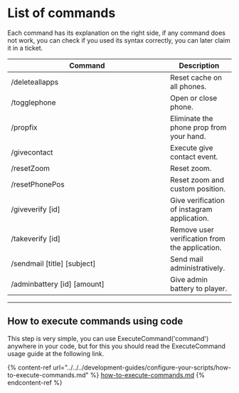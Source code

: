# List of commands

Each command has its explanation on the right side, if any command does not work, you can check if you used its syntax correctly, you can later claim it in a ticket.

<table><thead><tr><th width="342">Command</th><th>Description</th></tr></thead><tbody><tr><td>/deleteallapps</td><td>Reset cache on all phones.</td></tr><tr><td>/togglephone</td><td>Open or close phone.</td></tr><tr><td>/propfix</td><td>Eliminate the phone prop from your hand.</td></tr><tr><td>/givecontact</td><td>Execute give contact event.</td></tr><tr><td>/resetZoom</td><td>Reset zoom.</td></tr><tr><td>/resetPhonePos</td><td>Reset zoom and custom position.</td></tr><tr><td>/giveverify [id]</td><td>Give verification of instagram application.</td></tr><tr><td>/takeverify [id]</td><td>Remove user verification from the application.</td></tr><tr><td>/sendmail [title] [subject]</td><td>Send mail administratively.</td></tr><tr><td>/adminbattery [id] [amount]</td><td>Give admin battery to player.</td></tr></tbody></table>

***

## How to execute commands using code

This step is very simple, you can use ExecuteCommand('command') anywhere in your code, but for this you should read the ExecuteCommand usage guide at the following link.

{% content-ref url="../../../development-guides/configure-your-scripts/how-to-execute-commands.md" %}
[how-to-execute-commands.md](../../../development-guides/configure-your-scripts/how-to-execute-commands.md)
{% endcontent-ref %}
